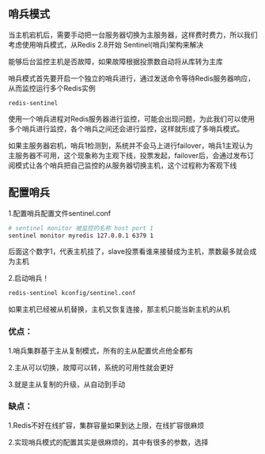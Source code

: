 ## 哨兵模式

当主机宕机后，需要手动把一台服务器切换为主服务器，这样费时费力，所以我们考虑使用哨兵模式，从Redis 2.8开始 Sentinel(哨兵)架构来解决

能够后台监控主机是否故障，如果故障根据投票数自动将从库转为主库

哨兵模式首先要开启一个独立的哨兵进行，通过发送命令等待Redis服务器响应，从而监控运行多个Redis实例

```
redis-sentinel
```



使用一个哨兵进程对Redis服务器进行监控，可能会出现问题，为此我们可以使用多个哨兵进行监控，各个哨兵之间还会进行监控，这样就形成了多哨兵模式。



如果主服务器宕机，哨兵1检测到，系统并不会马上进行failover，哨兵1主观认为主服务器不可用，这个现象称为主观下线，投票发起，failover后，会通过发布订阅模式让各个哨兵把自己监控的从服务器切换主机，这个过程称为客观下线



## 配置哨兵

1.配置哨兵配置文件sentinel.conf

```bash
# sentinel monitor 被监控的名称 host port 1
sentinel monitor myredis 127.0.0.1 6379 1 
```

后面这个数字1，代表主机挂了，slave投票看谁来接替成为主机，票数最多就会成为主机

2.启动哨兵！

```bash
redis-sentinel kconfig/sentinel.conf
```

如果主机已经被从机替换，主机又恢复连接，那主机只能当新主机的从机



### 优点：

1.哨兵集群基于主从复制模式，所有的主从配置优点他全都有

2.主从可以切换，故障可以转，系统的可用性就会更好

3.就是主从复制的升级，从自动到手动

### 缺点：

1.Redis不好在线扩容，集群容量如果到达上限，在线扩容很麻烦

2.实现哨兵模式的配置其实是很麻烦的，其中有很多的参数，选择

